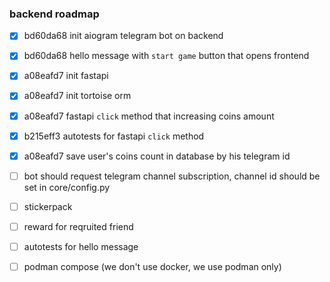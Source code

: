 ### backend roadmap

- [x] bd60da68 init aiogram telegram bot on backend
- [x] bd60da68 hello message with `start game` button that opens frontend
- [x] a08eafd7 init fastapi
- [x] a08eafd7 init tortoise orm
- [x] a08eafd7 fastapi `click` method that increasing coins amount
- [x] b215eff3 autotests for fastapi `click` method
- [x] a08eafd7 save user's coins count in database by his telegram id
- [ ] bot should request telegram channel subscription, channel id should be set in core/config.py
- [ ] stickerpack
- [ ] reward for reqruited friend
- [ ] autotests for hello message
- [ ] podman compose (we don't use docker, we use podman only)

